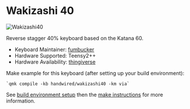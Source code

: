 # Wakizashi 40

![Wakizashi40](https://cdn.thingiverse.com/renders/51/50/81/13/a9/7078248666f70b422127c6662cf79563_preview_featured.jpg)

Reverse stagger 40% keyboard based on the Katana 60.

* Keyboard Maintainer: [fumbucker](https://github.com/xia0)
* Hardware Supported: Teensy2++
* Hardware Availability: [thingiverse](https://www.thingiverse.com/thing:3467930)

Make example for this keyboard (after setting up your build environment):

    `qmk compile -kb handwired/wakizashi40 -km via`

See [build environment setup](https://docs.qmk.fm/#/getting_started_build_tools) then the [make instructions](https://docs.qmk.fm/#/getting_started_make_guide) for more information.
